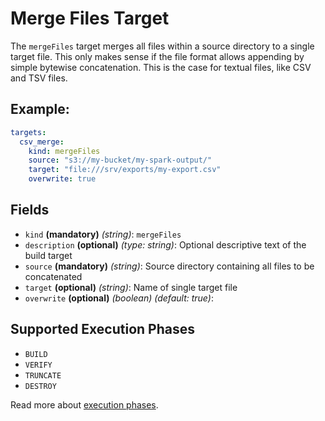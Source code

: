 # Merge Files Target

The `mergeFiles` target merges all files within a source directory to a single target file. This only makes sense if
the file format allows appending by simple bytewise concatenation. This is the case for textual files, like CSV and
TSV files.

## Example:
```yaml
targets:
  csv_merge:
    kind: mergeFiles
    source: "s3://my-bucket/my-spark-output/"
    target: "file:///srv/exports/my-export.csv"
    overwrite: true
```

## Fields
 * `kind` **(mandatory)** *(string)*: `mergeFiles`
 * `description` **(optional)** *(type: string)*:
   Optional descriptive text of the build target
 * `source` **(mandatory)** *(string)*: Source directory containing all files to be concatenated
 * `target` **(optional)** *(string)*: Name of single target file
 * `overwrite` **(optional)** *(boolean)* *(default: true)*: 


## Supported Execution Phases
* `BUILD`
* `VERIFY`
* `TRUNCATE`
* `DESTROY`

Read more about [execution phases](../../concepts/lifecycle.md).
